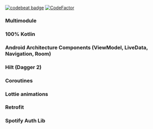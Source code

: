 [![codebeat badge](https://codebeat.co/badges/d030dd72-9b05-4966-997d-849239f3f0b0)](https://codebeat.co/projects/github-com-kkgosu-sberify-master)
[![CodeFactor](https://www.codefactor.io/repository/github/kkgosu/sberify/badge)](https://www.codefactor.io/repository/github/kkgosu/sberify)

### Multimodule
### 100% Kotlin
### Android Architecture Components (ViewModel, LiveData, Navigation, Room)
### Hilt (Dagger 2)
### Coroutines
### Lottie animations
### Retrofit
### Spotify Auth Lib
